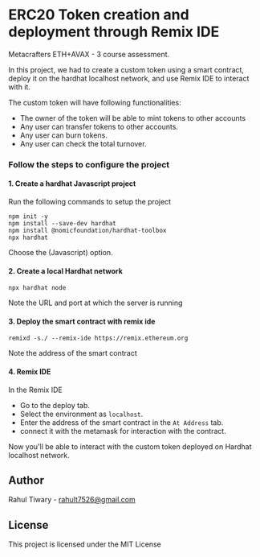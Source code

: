 # ERC20 Token creation and deployment through Remix IDE

Metacrafters ETH+AVAX - 3 course assessment.

In this project, we had to create a custom token using a smart contract, deploy it on the hardhat localhost network, and use Remix IDE to interact with it.

The custom token will have following functionalities:
- The owner of the token will be able to mint tokens to other accounts
- Any user can transfer tokens to other accounts.
- Any user can burn tokens.
- Any user can check the total turnover.



### Follow the steps to configure the project

#### 1. Create a hardhat Javascript project

Run the following commands to setup the project

```
npm init -y
npm install --save-dev hardhat
npm install @nomicfoundation/hardhat-toolbox
npx hardhat
```

Choose the (Javascript) option.

#### 2. Create a local Hardhat network

```
npx hardhat node
```

Note the URL and port at which the server is running

#### 3. Deploy the smart contract with remix ide

```
remixd -s./ --remix-ide https://remix.ethereum.org
```

Note the address of the smart contract


#### 4. Remix IDE

In the Remix IDE
- Go to the deploy tab.
- Select the environment as `localhost`.
- Enter the address of the smart contract in the `At Address` tab.
- connect it with the metamask for interaction with the contract.

Now you'll be able to interact with the custom token deployed on Hardhat localhost network. 

## Author
Rahul Tiwary - rahult7526@gmail.com

## License
This project is licensed under the MIT License
